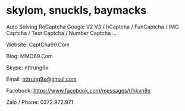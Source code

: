 # skylom, snuckls, baymacks

Auto Solving ReCaptcha Google V2 V3 / hCaptcha / FunCaptcha / IMG Captcha / Text Captcha / Number Captcha ...

Website: CaptCha69.Com

Blog: MMO69.Com


Skype: nttrung9x

Email: nttrung9x@gmail.com

Facebook: https://www.facebook.com/messages/t/hkvn9x

Zalo / Phone: 0372.972.971
